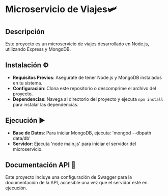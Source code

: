 
# Microservicio de Viajes🛩️

## Descripción
Este proyecto es un microservicio de viajes desarrollado en Node.js, utilizando Express y MongoDB.

## Instalación ⚙️
- **Requisitos Previos**: Asegúrate de tener Node.js y MongoDB instalados en tu sistema.
- **Configuración**: Clona este repositorio o descomprime el archivo del proyecto.
- **Dependencias**: Navega al directorio del proyecto y ejecuta `npm install` para instalar las dependencias.

## Ejecución ▶️
- **Base de Datos**: Para iniciar MongoDB, ejecuta: 'mongod --dbpath data/db'
- **Servidor**: Ejecuta 'node main.js' para iniciar el servidor del microservicio.

## Documentación API 📖
Este proyecto incluye una configuración de Swagger para la documentación de la API, accesible una vez que el servidor esté en ejecución.
